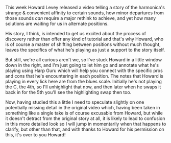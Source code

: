 This week Howard Levey released a video telling a story of the harmonica's strange & convenient affinity to certain sounds, how minor departures from those sounds
*can* require a major rethink to achieve, and yet how many solutions are waiting for us in alternate positions.

His story, I think, is intended to get us excited about the process of discovery rather than offer any kind of tutorial and that's why Howard, who is
of course a master of shifting between positions without much thought, leaves the specifics of what he's playing as just a support to the story itself.

But still, we're all curious aren't we, so I've stuck Howard in a little window down in the right, and I'm just going to let him go and annotate what
he's playing using Harp Guru which will help you connect with the specific pros and cons that he's encountering in each position. The notes that Howard is
playing in every lick here are from the blues scale. Initially he's not playing the C, the 4th, so I'll unhighlight that now, and then later when
he swaps it back in for the 5th you'll see the highlighting swap then too.

Now, having studied this a little I need to speculate slightly on one potentially missing detail in the original video which, having been taken in something
like a single take is of course excusable from Howard, but while it doesn't detract from the original story at all, it is likely to lead to confusion in this
more detailed look so I will jump in momentarily when that happens to clarify, but other than that, and with thanks to Howard for his permission on this, it's
over to you Howard!
